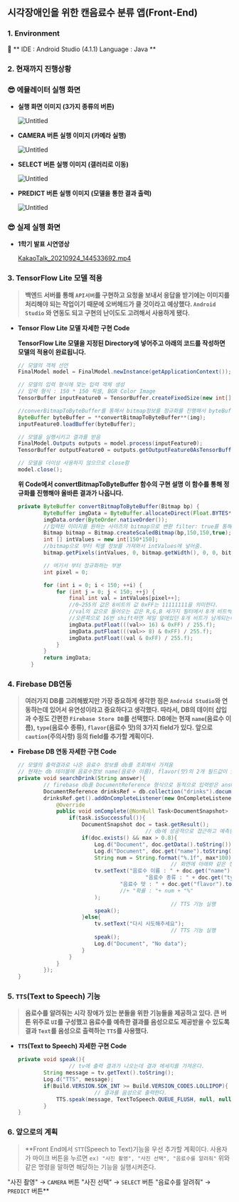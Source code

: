 ## 시각장애인을 위한 캔음료수 분류 앱(Front-End)

### 1. Environment

<aside>
📌 **
    IDE : Android Studio (4.1.1)
    Language : Java
    **

</aside>

### 2. 현재까지 진행상황

### 😎 에뮬레이터 실행 화면

- **실행 화면 이미지 (3가지 종류의 버튼)**
    
    ![Untitled](https://github.com/mtr0930/Drinks_Classification/assets/71540277/3abfd056-3ad2-44a3-8fa0-4b264751d0f6)
    
- **CAMERA 버튼 실행 이미지 (카메라 실행)**
    
    ![Untitled](https://s3-us-west-2.amazonaws.com/secure.notion-static.com/e39f60c2-8e8a-4a2d-929f-22073e0b1639/Untitled.png)
    
- **SELECT 버튼 실행 이미지 (갤러리로 이동)**
    
    ![Untitled](https://s3-us-west-2.amazonaws.com/secure.notion-static.com/5df8ea34-157c-4383-b791-2536d5146cb3/Untitled.png)
    
- **PREDICT 버튼 실행 이미지 (모델을 통한 결과 출력)**
    
    ![Untitled](https://s3-us-west-2.amazonaws.com/secure.notion-static.com/143cbdd7-4857-4185-b9f1-5555804cabb4/Untitled.png)
    

### 😎 실제 실행 화면

- **1학기 발표 시연영상**
    
    [KakaoTalk_20210924_144533692.mp4](https://s3-us-west-2.amazonaws.com/secure.notion-static.com/e24a3443-c218-4e8c-924b-e7df214ad596/KakaoTalk_20210924_144533692.mp4)
    

### 3. TensorFlow Lite 모델 적용

> **백엔드 서버를 통해 `API서버`를 구현하고 요청을 보내서 응답을 받기에는 
이미지를 처리해야 되는 작업이기 때문에 오버헤드가 클 것이라고 예상했다.
`Android Studio` 와 연동도 되고 구현의 난이도도 고려해서 사용하게 됐다.**
> 
- **Tensor Flow Lite 모델 자세한 구현 Code**
    
    **TensorFlow Lite 모델을 지정된 Directory에 넣어주고 아래의 코드를 작성하면 
    모델의 적용이 완료됩니다.**
    
    ```java
    // 모델의 객체 선언
    FinalModel model = FinalModel.newInstance(getApplicationContext());
    
    // 모델의 입력 형식에 맞는 입력 객체 생성
    // 입력 형식 : 150 * 150 픽셀, BGR Color Image
    TensorBuffer inputFeature0 = TensorBuffer.createFixedSize(new int[]{1, 150, 150, 3}, DataType.FLOAT32);
    
    //converBitmapToByteBuffer를 통해서 bitmap정보를 정규화를 진행해서 byteBuffer에 넣어준다.
    ByteBuffer byteBuffer = **convertBitmapToByteBuffer**(img);
    inputFeature0.loadBuffer(byteBuffer);
    
    // 모델을 실행시키고 결과를 받음
    FinalModel.Outputs outputs = model.process(inputFeature0);
    TensorBuffer outputFeature0 = outputs.getOutputFeature0AsTensorBuffer();
    
    // 모델을 더이상 사용하지 않으므로 close함
    model.close();
    ```
    
    **위 Code에서 convertBitmapToByteBuffer 함수의 구현 설명
    이 함수를 통해 정규화를 진행해야 올바른 결과가 나옵니다.**
    
    ```java
    private ByteBuffer convertBitmapToByteBuffer(Bitmap bp) {
            ByteBuffer imgData = ByteBuffer.allocateDirect(Float.BYTES*150*150*3);
            imgData.order(ByteOrder.nativeOrder());
            //입력된 이미지를 원하는 사이즈의 bitmap으로 변환 filter: true를 통해 저화질 사진 보정가능
            Bitmap bitmap = Bitmap.createScaledBitmap(bp,150,150,true);
            int [] intValues = new int[150*150];
            //bitmap으로 부터 픽셀 정보를 가져와서 intValues에 넣어줌.
            bitmap.getPixels(intValues, 0, bitmap.getWidth(), 0, 0, bitmap.getWidth(), bitmap.getHeight());
    
            // 여기서 부터 정규화하는 부분
            int pixel = 0;
    
            for (int i = 0; i < 150; ++i) {
                for (int j = 0; j < 150; ++j) {
                    final int val = intValues[pixel++];
                    //0~255의 값은 8비트의 값 0xFF는 11111111을 의미한다.
                    //val의 값으로 들어오는 값은 R,G,B 세가지 필터에서 8개 비트씩 총 24개의 비트가 입력으로 들어온다.
                    //오른쪽으로 16번 shift하면 제일 앞에있던 8개 비트가 남게되는데 이를 0xFF와 and연산을 8비트의 결과로 나오게 해준다.
                    imgData.putFloat(((val>> 16) & 0xFF) / 255.f);
                    imgData.putFloat(((val>> 8) & 0xFF) / 255.f);
                    imgData.putFloat((val & 0xFF) / 255.f);
                }
            }
            return imgData;
        }
    ```
    

### 4. Firebase DB연동

> **여러가지 DB를 고려해봤지만 가장 중요하게 생각한 점은 `Android Studio`와 연동하는데 있어서 유연성이라고 중요하다고 생각했다. 따라서, DB의 데이터 삽입과 수정도 간편한 `Firebase Store DB`를 선택했다. DB에는 현재  `name`(음료수 이름), `type`(음료수 종류), `flavor`(음료수 맛)의 3가지 field가 있다. 앞으로 `caution`(주의사항) 등의 field를 추가할 계획이다.**
> 
- **Firebase DB 연동 자세한 구현 Code**
    
    ```java
    // 모델의 출력결과로 나온 음료수 정보를 db를 조회해서 가져옴
    // 현재는 db 테이블에 음료수정보 name(음료수 이름), flavor(맛)의 2개 필드값이 있음
    private void searchDrink(String answer){
            // firebase db를 DocumentReference 형식으로 동적으로 입력받은 answer에 해당하는 정보를 가져옴
            DocumentReference drinksRef = db.collection("drinks").document(answer);
            drinksRef.get().addOnCompleteListener(new OnCompleteListener<DocumentSnapshot>() {
                @Override
                public void onComplete(@NonNull Task<DocumentSnapshot> task) {
                    if(task.isSuccessful()){
                        DocumentSnapshot doc = task.getResult();
    										// db에 성공적으로 접근하고 예측한 정확도가 80%이상이면
                        if(doc.exists() && max > 0.8){
                            Log.d("Document", doc.getData().toString());
                            Log.d("Document", doc.get("name").toString());
                            String num = String.format("%.1f", max*100);
    												// 화면에 아래와 같은 정보를 text로 출력한다.
                            tv.setText("음료수 이름 : " + doc.get("name").toString() + "\n" +
                                            "음료수 종류 : " + doc.get("type").toString() + "\n" +
                                    "음료수 맛 : " + doc.get("flavor").toString() + "\n"
                                    //+ "확률 : "+ num + "%"
                            );
    												// TTS 기능 실행
                            speak();
                        }else{
                            tv.setText("다시 시도해주세요");
    												// TTS 기능 실행
                            speak();
                            Log.d("Document", "No data");
                        }
                    }
                }
            });
    }
    ```
    

### 5. `TTS`(Text to Speech) 기능

> **음료수를 알려줘는 시각 장애가 있는 분들을 위한 기능들을 제공하고 있다. 
큰 버튼 위주로 `UI`를 구성했고 음료수를 예측한 결과를 음성으로도 제공받을 수 있도록
결과 `Text`를 음성으로 출력하는 `TTS`를 사용했다.**
> 
- **`TTS`(Text to Speech) 자세한 구현 Code**
    
    ```java
    private void speak(){
    				// tv에 출력 결과가 나오는데 결과 메세지를 가져온다.
            String message = tv.getText().toString();
            Log.d("TTS", message);
            if(Build.VERSION.SDK_INT >= Build.VERSION_CODES.LOLLIPOP){
    						// 결과를 음성으로 출력한다.
                TTS.speak(message, TextToSpeech.QUEUE_FLUSH, null, null);
            }
    }
    ```
    

### 6. 앞으로의 계획

> **Front End에서 `STT`(Speech to Text)기능을 우선 추가할 계획이다.
사용자가 마이크 버튼을 누르면
`ex) "사진 촬영", "사진 선택", "음료수를 알려줘"`
위와 같은 명령을 말하면 해당하는 기능을 실행시켜준다.

"사진 촬영" → `CAMERA` 버튼
"사진 선택" → `SELECT` 버튼
"음료수를 알려줘" → `PREDICT` 버튼**
>
